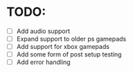 # TODO:
- [ ] Add audio support
- [ ] Expand support to older ps gamepads
- [ ] Add support for xbox gamepads
- [ ] Add some form of post setup testing
- [ ] Add error handling